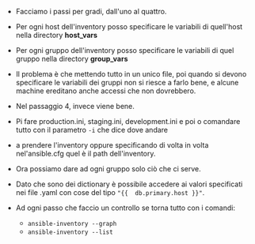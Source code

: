 * Facciamo i passi per gradi, dall'uno al quattro.

* Per ogni host dell'inventory posso specificare le variabili di quell'host nella directory __host_vars__
* Per ogni gruppo dell'inventory posso specificare le variabili di quel gruppo nella directory __group_vars__

* Il problema è che mettendo tutto in un unico file, poi quando si devono specificare le variabili dei gruppi non si riesce a farlo bene,
  e alcune machine ereditano anche accessi che non dovrebbero.

* Nel passaggio 4, invece viene bene.
* Pi fare production.ini, staging.ini, development.ini e poi o comandare tutto con il parametro `-i` che dice dove andare 
* a prendere l'inventory oppure specificando di volta in volta nel'ansible.cfg quel è il path dell'inventory.
* Ora possiamo dare ad ogni gruppo solo ciò che ci serve.
* Dato che sono dei dictionary è possibile accedere ai valori specificati nei file .yaml con cose del tipo `"{{  db.primary.host }}"`.

* Ad ogni passo che faccio un controllo se torna tutto con i comandi:
  * `ansible-inventory --graph`
  * `ansible-inventory --list`